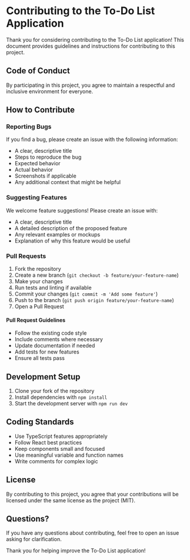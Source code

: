 # Contributing to the To-Do List Application

Thank you for considering contributing to the To-Do List application! This document provides guidelines and instructions for contributing to this project.

## Code of Conduct

By participating in this project, you agree to maintain a respectful and inclusive environment for everyone.

## How to Contribute

### Reporting Bugs

If you find a bug, please create an issue with the following information:

- A clear, descriptive title
- Steps to reproduce the bug
- Expected behavior
- Actual behavior
- Screenshots if applicable
- Any additional context that might be helpful

### Suggesting Features

We welcome feature suggestions! Please create an issue with:

- A clear, descriptive title
- A detailed description of the proposed feature
- Any relevant examples or mockups
- Explanation of why this feature would be useful

### Pull Requests

1. Fork the repository
2. Create a new branch (`git checkout -b feature/your-feature-name`)
3. Make your changes
4. Run tests and linting if available
5. Commit your changes (`git commit -m 'Add some feature'`)
6. Push to the branch (`git push origin feature/your-feature-name`)
7. Open a Pull Request

#### Pull Request Guidelines

- Follow the existing code style
- Include comments where necessary
- Update documentation if needed
- Add tests for new features
- Ensure all tests pass

## Development Setup

1. Clone your fork of the repository
2. Install dependencies with `npm install`
3. Start the development server with `npm run dev`

## Coding Standards

- Use TypeScript features appropriately
- Follow React best practices
- Keep components small and focused
- Use meaningful variable and function names
- Write comments for complex logic

## License

By contributing to this project, you agree that your contributions will be licensed under the same license as the project (MIT).

## Questions?

If you have any questions about contributing, feel free to open an issue asking for clarification.

Thank you for helping improve the To-Do List application!